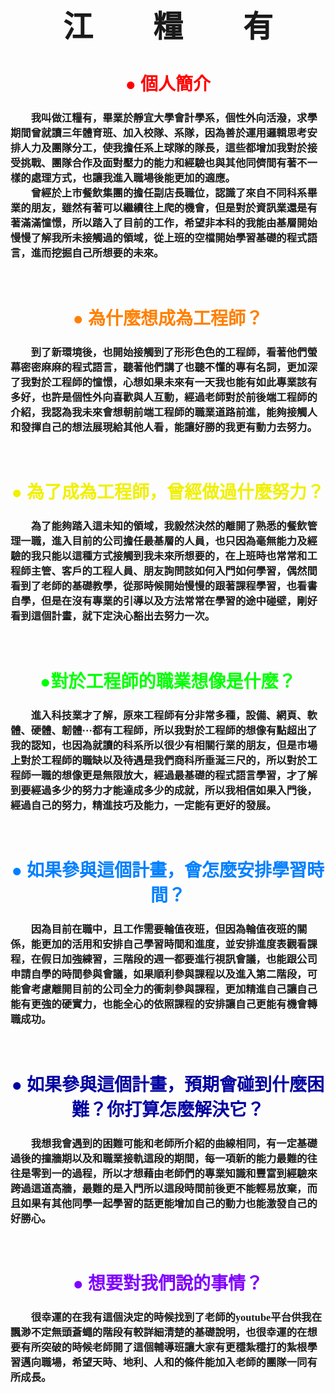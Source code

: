<html>
  <head>
    <font face="標楷體">  
    <font size=5>
    <center>
      <h1>江　　糧　　有</h1></center></font></font>
  </head>
  <body>
    <font face="標楷體">
    <center>
    <font color="#ff0000">
      <h1>● 個人簡介</h1></font></center>
    <h3>　　我叫做江糧有，畢業於靜宜大學會計學系，個性外向活潑，求學期間曾就讀三年體育班、加入校隊、系隊，因為善於運用邏輯思考安排人力及團隊分工，使我擔任系上球隊的隊長，這些都增加我對於接受挑戰、團隊合作及面對壓力的能力和經驗也與其他同儕間有著不一樣的處理方式，也讓我進入職場後能更加的適應。　　
      <br/>
　　曾經於上市餐飲集團的擔任副店長職位，認識了來自不同科系畢業的朋友，雖然有著可以繼續往上爬的機會，但是對於資訊業還是有著滿滿憧憬，所以踏入了目前的工作，希望非本科的我能由基層開始慢慢了解我所未接觸過的領域，從上班的空檔開始學習基礎的程式語言，進而挖掘自己所想要的未來。</h3>  
    <br/>
    <center>
    <font color="#ff8000">
      <h1>● 為什麼想成為工程師？</h1></font></center>
    <h3>　　到了新環境後，也開始接觸到了形形色色的工程師，看著他們螢幕密密麻麻的程式語言，聽著他們講了也聽不懂的專有名詞，更加深了我對於工程師的憧憬，心想如果未來有一天我也能有如此專業該有多好，也許是個性外向喜歡與人互動，經過老師對於前後端工程師的介紹，我認為我未來會想朝前端工程師的職業道路前進，能夠接觸人和發揮自己的想法展現給其他人看，能讓好勝的我更有動力去努力。</h3>  
    <br/>
    <center>
    <font color="#F0F000">  
      <h1>● 為了成為工程師，曾經做過什麼努力？</h1></font></center>
    <h3>　　為了能夠踏入這未知的領域，我毅然決然的離開了熟悉的餐飲管理一職，進入目前的公司擔任最基層的人員，也只因為毫無能力及經驗的我只能以這種方式接觸到我未來所想要的，在上班時也常常和工程師主管、客戶的工程人員、朋友詢問該如何入門如何學習，偶然間看到了老師的基礎教學，從那時候開始慢慢的跟著課程學習，也看書自學，但是在沒有專業的引導以及方法常常在學習的途中碰壁，剛好看到這個計畫，就下定決心豁出去努力一次。</h3>  
    <br/>
    <center>
    <font color="00ff00"> 
      <h1>●對於工程師的職業想像是什麼？</h1></font></center>
    <h3>　　進入科技業才了解，原來工程師有分非常多種，設備、網頁、軟體、硬體、韌體···都有工程師，所以我對於工程師的想像有點超出了我的認知，也因為就讀的科系所以很少有相關行業的朋友，但是市場上對於工程師的職缺以及待遇是我們商科所垂涎三尺的，所以對於工程師一職的想像更是無限放大，經過最基礎的程式語言學習，才了解到要經過多少的努力才能達成多少的成就，所以我相信如果入門後，經過自己的努力，精進技巧及能力，一定能有更好的發展。</h3>  
    <br/>
    <center>
    <font color="#0080ff"> 
      <h1>● 如果參與這個計畫，會怎麼安排學習時間？</h1></font></center>
    <h3>　　因為目前在職中，且工作需要輪值夜班，但因為輪值夜班的關係，能更加的活用和安排自己學習時間和進度，並安排進度表觀看課程，在假日加強練習，三階段的週一都要進行視訊會議，也能跟公司申請自學的時間參與會議，如果順利參與課程以及進入第二階段，可能會考慮離開目前的公司全力的衝刺參與課程，更加精進自己讓自己能有更強的硬實力，也能全心的依照課程的安排讓自己更能有機會轉職成功。</h3>  
    <br/>
    <center>
    <font color="#0000a0"> 
      <h1>● 如果參與這個計畫，預期會碰到什麼困難？你打算怎麼解決它？</h1></font></center>
    <h3>　　我想我會遇到的困難可能和老師所介紹的曲線相同，有一定基礎過後的撞牆期以及和職業接軌這段的期間，每一項新的能力最難的往往是零到一的過程，所以才想藉由老師們的專業知識和豐富到經驗來跨過這道高牆，最難的是入門所以這段時間前後更不能輕易放棄，而且如果有其他同學一起學習的話更能增加自己的動力也能激發自己的好勝心。</h3>  
    <br/>
    <center>
    <font color="#8000ff"> 
      <h1>● 想要對我們說的事情？</h1></font></center>
    <h3>　　很幸運的在我有這個決定的時候找到了老師的youtube平台供我在飄渺不定無頭蒼蠅的階段有較詳細清楚的基礎說明，也很幸運的在想要有所突破的時候老師開了這個輔導班讓大家有更穩紮穩打的紮根學習邁向職場，希望天時、地利、人和的條件能加入老師的團隊一同有所成長。</h3>　　
      </font>
  </body>
</html>
